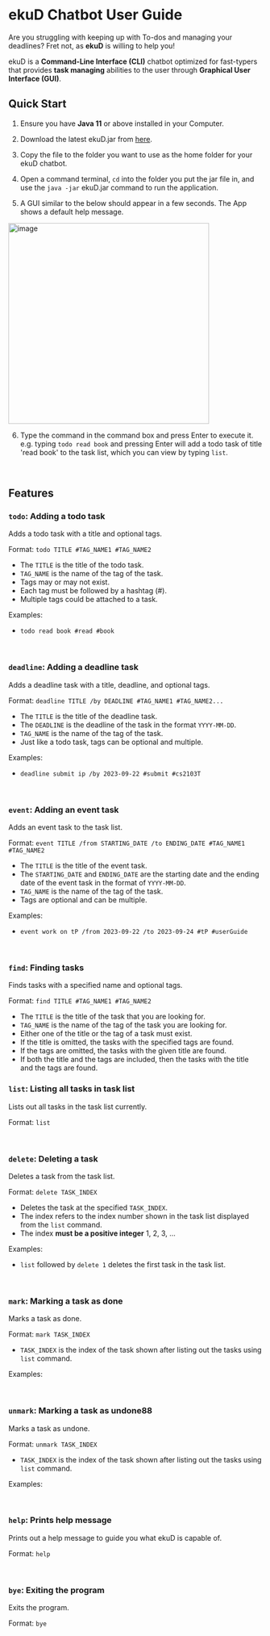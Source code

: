 # ekuD Chatbot User Guide

Are you struggling with keeping up with To-dos and managing your deadlines? Fret not, as **ekuD** is willing to help you!

ekuD is a **Command-Line Interface (CLI)** chatbot optimized for fast-typers that provides **task managing** abilities to the user through **Graphical User Interface (GUI)**.  

## Quick Start
1. Ensure you have **Java 11** or above installed in your Computer.

2. Download the latest ekuD.jar from [here]().

3. Copy the file to the folder you want to use as the home folder for your ekuD chatbot.

4. Open a command terminal, `cd` into the folder you put the jar file in, and use the `java -jar` ekuD.jar command to run the application.
5. A GUI similar to the below should appear in a few seconds. The App shows a default help message.
<img width="398" alt="image" src="https://github.com/brandon-nam/ip/assets/52233457/cd93d64f-3f6d-4222-b72d-411f4246a52a">

6. Type the command in the command box and press Enter to execute it. e.g. typing `todo read book` and pressing Enter will add a todo task of title 'read book' to the task list, which you can view by typing `list`. 
<br>

## Features


### `todo`: Adding a todo task

Adds a todo task with a title and optional tags. 

Format: `todo TITLE #TAG_NAME1 #TAG_NAME2`
- The `TITLE` is the title of the todo task.
- `TAG_NAME` is the name of the tag of the task. 
- Tags may or may not exist.
- Each tag must be followed by a hashtag (#). 
- Multiple tags could be attached to a task. 

Examples:
- `todo read book #read #book`

<br>

### `deadline`: Adding a deadline task

Adds a deadline task with a title, deadline, and optional tags. 

Format: `deadline TITLE /by DEADLINE #TAG_NAME1 #TAG_NAME2...`
- The `TITLE` is the title of the deadline task.
- The `DEADLINE` is the deadline of the task in the format `YYYY-MM-DD`.
- `TAG_NAME` is the name of the tag of the task. 
- Just like a todo task, tags can be optional and multiple.  

Examples:
- `deadline submit ip /by 2023-09-22 #submit #cs2103T`

<br>

### `event`: Adding an event task

Adds an event task to the task list.

Format: `event TITLE /from STARTING_DATE /to ENDING_DATE #TAG_NAME1 #TAG_NAME2`
- The `TITLE` is the title of the event task.
- The `STARTING_DATE` and `ENDING_DATE` are the starting date and the ending date of the event task in the format of `YYYY-MM-DD`.
- `TAG_NAME` is the name of the tag of the task.
- Tags are optional and can be multiple. 

Examples:
- `event work on tP /from 2023-09-22 /to 2023-09-24 #tP #userGuide`

<br>

### `find`: Finding tasks
Finds tasks with a specified name and optional tags. 

Format: `find TITLE #TAG_NAME1 #TAG_NAME2`
- The `TITLE` is the title of the task that you are looking for.
- `TAG_NAME` is the name of the tag of the task you are looking for.
- Either one of the title or the tag of a task must exist. 
- If the title is omitted, the tasks with the specified tags are found.
- If the tags are omitted, the tasks with the given title are found.
- If both the title and the tags are included, then the tasks with the title and the tags are found. 

### `list`: Listing all tasks in task list 

Lists out all tasks in the task list currently. 

Format: `list`

<br>

### `delete`: Deleting a task

Deletes a task from the task list.

Format: `delete TASK_INDEX`
- Deletes the task at the specified `TASK_INDEX`.
- The index refers to the index number shown in the task list displayed from the `list` command.
- The index **must be a positive integer** 1, 2, 3, ...

Examples:
- `list` followed by `delete 1` deletes the first task in the task list.

<br>

### `mark`: Marking a task as done

Marks a task as done.

Format: `mark TASK_INDEX`
- `TASK_INDEX` is the index of the task shown after listing out the tasks using `list` command. 

Examples:


<br>

### `unmark`: Marking a task as undone88

Marks a task as undone.

Format: `unmark TASK_INDEX`
- `TASK_INDEX` is the index of the task shown after listing out the tasks using `list` command.

Examples:

<br>

### `help`: Prints help message

Prints out a help message to guide you what ekuD is capable of. 

Format: `help`

<br>

### `bye`: Exiting the program

Exits the program.

Format: `bye`

<br>

